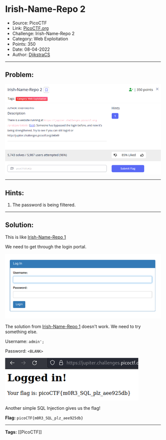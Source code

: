 # Irish-Name-Repo 2
* Source: PicoCTF
* Link: [PicoCTF.org](https://picoctf.org/)
* Challenge: Irish-Name-Repo 2
* Category: Web Exploitation
* Points: 350
* Date: 08-04-2022
* Author: [DjikstraCS](https://github.com/DjikstraCS)

---
## Problem:
![](./attachments/Pasted%20image%2020220408142931.png)

---
## Hints:
1. The password is being filtered.

---
## Solution:
This is like [Irish-Name-Repo 1](https://github.com/DjikstraCS/CTF-Write-Ups/blob/main/PicoCTF/Web%20Exploitation/Irish-Name-Repo%201.md)

We need to get through the login portal.

![](./attachments/Pasted%20image%2020220408144705.png)

The solution from [Irish-Name-Repo 1](https://github.com/DjikstraCS/CTF-Write-Ups/blob/main/PicoCTF/Web%20Exploitation/Irish-Name-Repo%201.md) doesn't work. We need to try something else.

Username: `admin';`

Password: `<BLANK>`

![](./attachments/Pasted%20image%2020220408145421.png)

Another simple SQL Injection gives us the flag!

**Flag:** `picoCTF{m0R3_SQL_plz_aee925db}`

---
**Tags:** [[PicoCTF]]